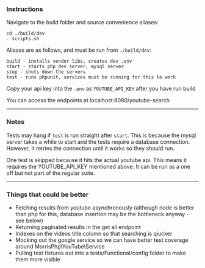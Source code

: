 
### Instructions


Navigate to the build folder and source convenience aliases:

```
cd ./build/dev
. scripts.sh
```

Aliases are as follows, and must be run from `./build/dev`:

```
build - installs vendor libs, creates dev .env
start - starts php dev server, mysql server
stop - shuts down the servers
test - runs phpunit, services must be running for this to work
```

Copy your api key into the `.env` as `YOUTUBE_API_KEY` after you have run build

You can access the endpoints at localhost:8080/youtube-search

---

### Notes

Tests may hang if `test` is run straight after `start`. This is because the mysql server takes a while to start and the tests require a database connection. However, it retries the connection until it works so they should run.

One test is skipped because it hits the actual youtube api. This means it requires the YOUTUBE_API_KEY mentioned above. It can be run as a one off but not part of the regular suite.


---

### Things that could be better

- Fetching results from youtube asynchronously (although node is better than php for this, database insertion may be the bottleneck anyway - see below)
- Returning paginated results in the get all endpoint
- Indexes on the videos title column so that searching is qiucker
- Mocking out the google service so we can have better test coverage around MorrisPhp\YouTube\Service
- Pulling test fixtures out into a tests/Functional/config folder to make them more visible
